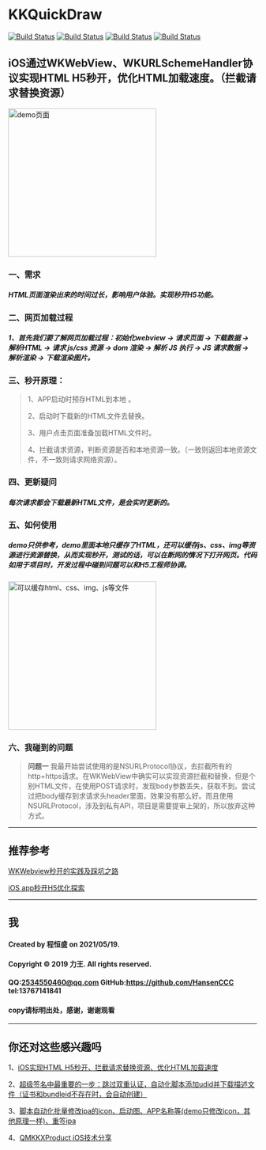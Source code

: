 
# KKQuickDraw

[![Build Status](https://img.shields.io/badge/Github-KKQuickDraw-brightgreen.svg)](https://github.com/HansenCCC/KKQuickDraw)
[![Build Status](https://img.shields.io/badge/platform-ios-orange.svg)](https://github.com/HansenCCC/KKQuickDraw)
[![Build Status](https://img.shields.io/badge/HansenCCC-Github-blue.svg)](https://github.com/HansenCCC)
[![Build Status](https://img.shields.io/badge/HansenCCC-知乎-lightgrey.svg)](https://www.zhihu.com/people/EngCCC)

## iOS通过WKWebView、WKURLSchemeHandler协议实现HTML H5秒开，优化HTML加载速度。（拦截请求替换资源）

<img src="https://pic1.zhimg.com/80/v2-f74308903ee858dbded344567f598e88.jpg" width="300" alt="demo页面"/><br/>

### 一、需求
##### HTML页面渲染出来的时间过长，影响用户体验。实现秒开H5功能。

### 二、网页加载过程
##### 1、首先我们要了解网页加载过程：初始化webview -> 请求页面 -> 下载数据 -> 解析HTML -> 请求 js/css 资源 -> dom 渲染 -> 解析 JS 执行 -> JS 请求数据 -> 解析渲染 -> 下载渲染图片。

### 三、秒开原理：
> 1、APP启动时预存HTML到本地 。
> 
> 2、启动时下载新的HTML文件去替换。
> 
> 3、用户点击页面准备加载HTML文件时。
> 
> 4、拦截请求资源，判断资源是否和本地资源一致。（一致则返回本地资源文件，不一致则请求网络资源）。

### 四、更新疑问
##### 每次请求都会下载最新HTML文件，是会实时更新的。

### 五、如何使用
##### demo只供参考，demo里面本地只缓存了HTML，还可以缓存js、css、img等资源进行资源替换，从而实现秒开，测试的话，可以在断网的情况下打开网页。代码如用于项目时，开发过程中碰到问题可以和H5工程师协调。

<img src="https://pic1.zhimg.com/80/v2-bb521652bdb14b0bc7c3751dd25cef40.jpg" width="300" alt="可以缓存html、css、img、js等文件"/><br/>

### 六、我碰到的问题

> **问题一**
我最开始尝试使用的是NSURLProtocol协议，去拦截所有的http+https请求。在WKWebView中确实可以实现资源拦截和替换，但是个别HTML文件，在使用POST请求时，发现body参数丢失，获取不到。尝试过把body缓存到求请求头header里面，效果没有那么好。而且使用NSURLProtocol，涉及到私有API，项目是需要提审上架的，所以放弃这种方式。

------------------

## 推荐参考
[WKWebview秒开的实践及踩坑之路][1]

[iOS app秒开H5优化探索][2]

------------------

## 我
#### Created by 程恒盛 on 2021/05/19.
#### Copyright © 2019 力王. All rights reserved.
#### QQ:2534550460@qq.com  GitHub:https://github.com/HansenCCC  tel:13767141841
#### copy请标明出处，感谢，谢谢观看


------------------

## 你还对这些感兴趣吗


1、[iOS实现HTML H5秒开、拦截请求替换资源、优化HTML加载速度][5]

2、[超级签名中最重要的一步：跳过双重认证，自动化脚本添加udid并下载描述文件（证书和bundleid不存在时，会自动创建）][6]

3、[脚本自动化批量修改ipa的icon、启动图、APP名称等(demo只修改icon，其他原理一样)、重签ipa][7]

4、[QMKKXProduct iOS技术分享][8]


  [1]: https://juejin.cn/post/6861778055178747911
  [2]: https://juejin.cn/post/6844903809521549320
  [3]: http://i2.tiimg.com/737869/5b55723ab7172298.png
  [4]: http://i2.tiimg.com/737869/ec381b1edbfe6de3.png
  [5]: https://github.com/HansenCCC/KKQuickDraw
  [6]: https://github.com/HansenCCC/HSAddUdids
  [7]: https://github.com/HansenCCC/HSIPAReplaceIcon
  [8]: https://github.com/HansenCCC/QMKKXProduct
